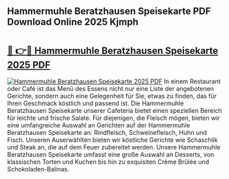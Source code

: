 ## Hammermuhle Beratzhausen Speisekarte PDF Download Online 2025 Kjmph

# <h2><a href="http://gc5kkdn.nevu.top/?p=Hammermuhle+Beratzhausen+Speisekarte">🔗 👉🔴 Hammermuhle Beratzhausen Speisekarte 2025 PDF</a></h2>

[![Hammermuhle Beratzhausen Speisekarte 2025 PDF](https://i.imgur.com/dBaPXMq.png)](http://gc5kkdn.nevu.top/?p=Hammermuhle+Beratzhausen+Speisekarte)
In einem Restaurant oder Café ist das Menü des Essens nicht nur eine Liste der angebotenen Gerichte, sondern auch eine Gelegenheit für Sie, etwas zu finden, das für Ihren Geschmack köstlich und passend ist. Die Hammermuhle Beratzhausen Speisekarte unserer Cafeteria bietet einen speziellen Bereich für leichte und frische Salate. Für diejenigen, die Fleisch mögen, bieten wir eine umfangreiche Auswahl an Gerichten auf der Hammermuhle Beratzhausen Speisekarte an: Rindfleisch, Schweinefleisch, Huhn und Fisch. Unseren Auserwählten bieten wir köstliche Gerichte wie Schaschlik und Steak an, die auf dem Feuer zubereitet werden. Unsere Hammermuhle Beratzhausen Speisekarte umfasst eine große Auswahl an Desserts, von klassischen Torten und Kuchen bis hin zu exquisiten Crème Brûlée und Schokoladen-Balinas.
